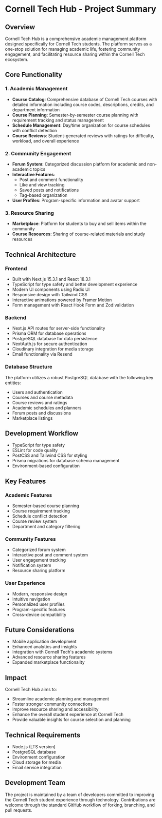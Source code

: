 # Cornell Tech Hub - Project Summary

## Overview

Cornell Tech Hub is a comprehensive academic management platform designed specifically for Cornell Tech students. The platform serves as a one-stop solution for managing academic life, fostering community engagement, and facilitating resource sharing within the Cornell Tech ecosystem.

## Core Functionality

### 1. Academic Management

- **Course Catalog**: Comprehensive database of Cornell Tech courses with detailed information including course codes, descriptions, credits, and department information
- **Course Planning**: Semester-by-semester course planning with requirement tracking and status management
- **Schedule Management**: Day/time organization for course schedules with conflict detection
- **Course Reviews**: Student-generated reviews with ratings for difficulty, workload, and overall experience

### 2. Community Engagement

- **Forum System**: Categorized discussion platform for academic and non-academic topics
- **Interactive Features**:
    - Post and comment functionality
    - Like and view tracking
    - Saved posts and notifications
    - Tag-based organization
- **User Profiles**: Program-specific information and avatar support

### 3. Resource Sharing

- **Marketplace**: Platform for students to buy and sell items within the community
- **Course Resources**: Sharing of course-related materials and study resources

## Technical Architecture

### Frontend

- Built with Next.js 15.3.1 and React 18.3.1
- TypeScript for type safety and better development experience
- Modern UI components using Radix UI
- Responsive design with Tailwind CSS
- Interactive animations powered by Framer Motion
- Form management with React Hook Form and Zod validation

### Backend

- Next.js API routes for server-side functionality
- Prisma ORM for database operations
- PostgreSQL database for data persistence
- NextAuth.js for secure authentication
- Cloudinary integration for media storage
- Email functionality via Resend

### Database Structure

The platform utilizes a robust PostgreSQL database with the following key entities:

- Users and authentication
- Courses and course metadata
- Course reviews and ratings
- Academic schedules and planners
- Forum posts and discussions
- Marketplace listings

## Development Workflow

- TypeScript for type safety
- ESLint for code quality
- PostCSS and Tailwind CSS for styling
- Prisma migrations for database schema management
- Environment-based configuration

## Key Features

### Academic Features

- Semester-based course planning
- Course requirement tracking
- Schedule conflict detection
- Course review system
- Department and category filtering

### Community Features

- Categorized forum system
- Interactive post and comment system
- User engagement tracking
- Notification system
- Resource sharing platform

### User Experience

- Modern, responsive design
- Intuitive navigation
- Personalized user profiles
- Program-specific features
- Cross-device compatibility

## Future Considerations

- Mobile application development
- Enhanced analytics and insights
- Integration with Cornell Tech's academic systems
- Advanced resource sharing features
- Expanded marketplace functionality

## Impact

Cornell Tech Hub aims to:

- Streamline academic planning and management
- Foster stronger community connections
- Improve resource sharing and accessibility
- Enhance the overall student experience at Cornell Tech
- Provide valuable insights for course selection and planning

## Technical Requirements

- Node.js (LTS version)
- PostgreSQL database
- Environment configuration
- Cloud storage for media
- Email service integration

## Development Team

The project is maintained by a team of developers committed to improving the Cornell Tech student experience through technology. Contributions are welcome through the standard GitHub workflow of forking, branching, and pull requests.
